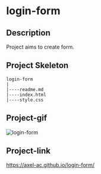 # login-form
## Description
Project aims to create form.
## Project Skeleton

```
login-form
|
|----readme.md           
|----index.html  
|----style.css
```
## Project-gif 
![login-form](https://user-images.githubusercontent.com/102467587/209473725-4c29c1c9-67b6-4a38-a605-677d20021a57.gif)
## Project-link
https://axel-ac.github.io/login-form/
